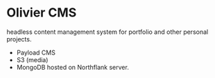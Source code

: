 # Olivier CMS 
headless content management system for portfolio and other personal projects.
* Payload CMS
* S3 (media)
* MongoDB 
hosted on Northflank server. 